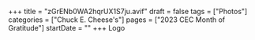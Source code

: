 +++
title = "zGrENb0WA2hqrUX1S7ju.avif"
draft = false
tags = ["Photos"]
categories = ["Chuck E. Cheese's"]
pages = ["2023 CEC Month of Gratitude"]
startDate = ""
+++
Logo

